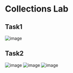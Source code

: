 # Collections Lab

## Task1 
![image](https://user-images.githubusercontent.com/72529306/142079128-9282d149-68ec-47b4-ae3e-8dacd8950c59.png)

## Task2
![image](https://user-images.githubusercontent.com/72529306/142079186-cf7be365-8237-4773-899c-053e9360134e.png)
![image](https://user-images.githubusercontent.com/72529306/142079208-731c233c-2a53-4d06-8b60-83b0e5a24847.png)
![image](https://user-images.githubusercontent.com/72529306/142079231-6162db1f-a7f8-4905-8dc9-bcc9b742028f.png)
